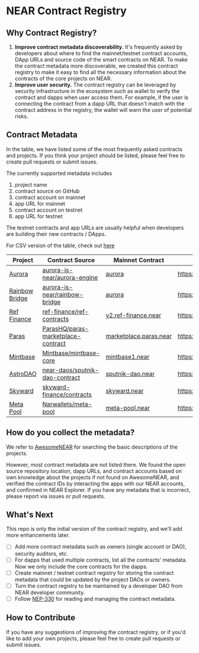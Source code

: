 # NEAR Contract Registry

## Why Contract Registry?

1. **Improve contract metadata discoverability.** It's frequently asked by developers about where to find the mainnet/testnet contract accounts, DApp URLs and source code of the smart contracts on NEAR. To make the contract metadata more discoverable, we created this contract registry to make it easy to find all the necessary information about the contracts of the core projects on NEAR. 
2. **Improve user security.** The contract registry can be leveraged by security infrastructure in the ecosystem such as wallet to verify the contract and dapps when user access them. For example, if the user is connecting the contract from a dapp URL that doesn't match with the contract address in the registry, the wallet will warn the user of potential risks.
 

## Contract Metadata

In the table, we have listed some of the most frequently asked contracts and projects. If you think your project should be listed, please feel free to create pull requests or submit issues.

The currently supported metadata includes

1. project name
2. contract source on GitHub
3. contract account on mainnet
4. app URL for mainnet
5. contract account on testnet
6. app URL for testnet

The testnet contracts and app URLs are usually helpful when developers are building their new contracts / DApps.

For CSV version of the table, check out [here](/near-contract-registry.csv)

| Project | Contract Source | Mainnet Contract | Mainnet App | Testnet Contract | Testnet App
| -------- | -------- | -------- | -------- | -------- | -------- |
| [Aurora](https://awesomenear.com/aurora-dev) | [aurora-is-near/aurora-engine](https://github.com/aurora-is-near/aurora-engine) | [aurora](https://explorer.near.org/accounts/aurora) | https://aurora.dev/start | [aurora](https://explorer.testnet.near.org/accounts/aurora) | https://aurora.dev/start |
| [Rainbow Bridge](https://awesomenear.com/rainbow-bridge) | [aurora-is-near/rainbow-bridge](https://github.com/aurora-is-near/rainbow-bridge) | [aurora](https://explorer.near.org/accounts/aurora) | https://rainbowbridge.app | [aurora](https://explorer.testnet.near.org/accounts/aurora) | https://testnet.rainbowbridge.app |
| [Ref Finance](https://awesomenear.com/ref-finance) | [ref-finance/ref-contracts](https://github.com/ref-finance/ref-contracts) | [v2.ref-finance.near](https://explorer.near.org/accounts/v2.ref-finance.near) | https://app.ref.finance | [exchange.ref-dev.testnet](https://explorer.testnet.near.org/accounts/exchange.ref-dev.testnet) | https://testnet.ref.finance |
| [Paras](https://awesomenear.com/paras) | [ParasHQ/paras-marketplace-contract](https://github.com/ParasHQ/paras-marketplace-contract) | [marketplace.paras.near](https://explorer.near.org/accounts/marketplace.paras.near) | https://paras.id | [paras-marketplace-v2.testnet](https://explorer.testnet.near.org/accounts/paras-marketplace-v2.testnet) | https://testnet.paras.id |
| [Mintbase](https://awesomenear.com/mintbase) | [Mintbase/mintbase-core](https://github.com/Mintbase/mintbase-core) | [mintbase1.near](https://explorer.near.org/accounts/mintbase1.near) | https://mintbase.io | [mintspace2.testnet](https://explorer.testnet.near.org/accounts/mintspace2.testnet) | https://testnet.mintbase.io |
| [AstroDAO](https://awesomenear.com/astrodao) | [near-daos/sputnik-dao-contract](https://github.com/near-daos/sputnik-dao-contract) | [sputnik-dao.near](https://explorer.near.org/accounts/sputnik-dao.near) | https://app.astrodao.com | [sputnikv2.testnet](https://explorer.testnet.near.org/accounts/sputnikv2.testnet) | https://testnet.app.astrodao.com |
| [Skyward](https://awesomenear.com/skyward-finance) | [skyward-finance/contracts](https://github.com/skyward-finance/contracts) | [skyward.near](https://explorer.near.org/accounts/skyward.near) | https://app.skyward.finance | [skyward.testnet](https://explorer.testnet.near.org/accounts/skyward.testnet) | https://test.skyward.finance |
| [Meta Pool](https://awesomenear.com/meta-pool) | [Narwallets/meta-pool](https://github.com/Narwallets/meta-pool) | [meta-pool.near](https://explorer.near.org/accounts/meta-pool.near) | https://metapool.app/dapp/mainnet/meta | [meta-v2.pool.testnet](https://explorer.testnet.near.org/accounts/meta-v2.pool.testnet) | https://metapool.app/dapp/testnet/meta |

## How do you collect the metadata?

We refer to [AwesomeNEAR](https://awesomenear.com/) for searching the basic descriptions of the projects. 

However, most contract metadata are not listed there. We found the open source repository location, dapp URLs, and contract accounts based on own knowledge about the projects if not found on AwesomeNEAR, and verified the contract IDs by interacting the apps with our NEAR accounts, and confirmed in NEAR Explorer. If you have any metadata that is incorrect, please report via issues or pull requests. 

## What's Next

This repo is only the initial version of the contract registry, and we'll add more enhancements later. 

- [ ] Add more contract metadata such as owners (single account or DAO), security auditors, etc.
- [ ] For dapps that used multiple contracts, list all the contracts' metadata. Now we only include the core contracts for the dapps.  
- [ ] Create mainnet / testnet contract registry for storing the contract metadata that could be updated by the project DAOs or owners.
- [ ] Turn the contract registry to be maintained by a developer DAO from NEAR developer community.
- [ ] Follow [NEP-330](https://github.com/near/NEPs/blob/master/neps/nep-0330.md) for reading and managing the contract metadata.

## How to Contribute

If you have any suggestions of improving the contract registry, or if you'd like to add your own projects, please feel free to create pull requests or submit issues.
